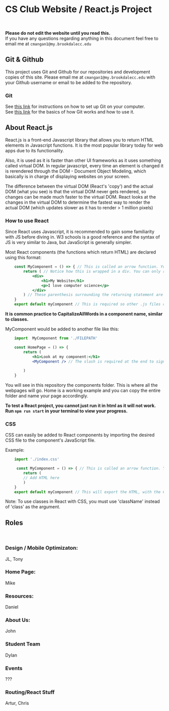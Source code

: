 # CS Club Website / React.js Project
<br>

**Please do not edit the website until you read this.**
<br>
If you have any questions regarding anything in this document feel free to email me at ```cmangan1@my.brookdalecc.edu```
<br>

## Git & Github

This project uses Git and Github for our repositories and development copies of this site. Please email me at ```cmangan1@my.brookdalecc.edu``` with your Github username or email to be added to the repository.
### Git
See <a href='https://www.theodinproject.com/lessons/foundations-setting-up-git'>this link</a> for instructions on how to set up Git on your computer.
<br>
See <a href='https://www.theodinproject.com/lessons/foundations-git-basics'>this link</a> for the basics of how Git works and how to use it.

## About React.js
React.js is a front-end Javascript library that allows you to return HTML elements in Javascript functions.
It is the most popular library today for web apps due to its functionality. 
<br>

 Also, it is used as it is faster than other UI frameworks as it uses something called virtual DOM.
In regular javascript, every time an element is changed it is rerendered through the DOM - Document Object Modeling, which basically is in charge of displaying websites on your screen.
<br> 

The difference between the virtual DOM (React's 'copy') and the actual DOM (what you see) is that the virtual DOM never gets rendered, so changes can be made much faster to the virtual DOM. React looks at the changes in the virtual DOM to determine the fastest way to render the actual DOM (which updates slower as it has to render > 1 million pixels)

### How to use React

Since React uses Javascript, it is recommended to gain some familiarity with JS before diving in. W3 schools is a good reference and the syntax of JS is very similar to Java, but JavaScript is generally simpler.
<br>

Most React components (the functions which return HTML) are declared using this format:
```jsx
    const MyComponent = () => { // This is called an arrow function. You can research the syntax behind it, but it's basically just a function in different syntax..
        return ( // Notice how this is wrapped in a div. You can only return one HTML element per function, but you can nest as many elements inside of that one element. The easiest way to get around this is using a <div> or <> block.
            <div>
                <h1>My Website</h1>
                <p>I love computer science</p>
            </div>
        ) // These parenthesis surrounding the returning statement are required if your return statement is multiple lines long.
    }
    export default myComponent // This is required so other .js files can import your component.
```

**It is common practice to CapitalizeAllWords in a component name, similar to classes.**
<br>

MyComponent would be added to another file like this:
```jsx
    import  MyComponent from './FILEPATH'

    const HomePage = () => {
        return (
            <h1>Look at my component:</h1>
            <MyComponent /> // The slash is required at the end to signify the end of the component.
            
        )
    }
```
You will see in this repository the components folder. This is where all the webpages will go. Home is a working example and you can copy the entire folder and name your page accordingly.

**To test a React project, you cannot just run it in html as it will not work. Run ```npm run start``` in your terminal to view your progress.**
### CSS

CSS can easily be added to React components by importing the desired CSS file to the component's JavaScript file.
<br>

Example:
```jsx
    import './index.css'

     const MyComponent = () => { // This is called an arrow function. You can research the syntax behind it, but it's basically just a function in different syntax..
        return (
        // Add HTML here
        )
    }
    export default myComponent // This will export the HTML, with the CSS imported from above styling it.
```
Note: To use classes in React with CSS, you must use 'className' instead of 'class' as the argument.

## Roles
<br>

### Design / Mobile Optimizaton:
JL, Tony

### Home Page:
Mike

### Resources:
Daniel

### About Us:
John

### Student Team
Dylan

### Events
???

### Routing/React Stuff
Artur, Chris
